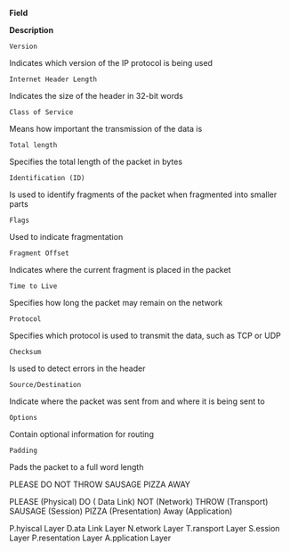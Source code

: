 **Field**

**Description**

`Version`

Indicates which version of the IP protocol is being used

`Internet Header Length`

Indicates the size of the header in 32-bit words

`Class of Service`

Means how important the transmission of the data is

`Total length`

Specifies the total length of the packet in bytes

`Identification (ID)`

Is used to identify fragments of the packet when fragmented into smaller parts

`Flags`

Used to indicate fragmentation

`Fragment Offset`

Indicates where the current fragment is placed in the packet

`Time to Live`

Specifies how long the packet may remain on the network

`Protocol`

Specifies which protocol is used to transmit the data, such as TCP or UDP

`Checksum`

Is used to detect errors in the header

`Source/Destination`

Indicate where the packet was sent from and where it is being sent to

`Options`

Contain optional information for routing

`Padding`

Pads the packet to a full word length




PLEASE
DO
NOT
THROW
SAUSAGE
PIZZA
AWAY


PLEASE (Physical)
DO ( Data Link)
NOT (Network)
THROW (Transport)
SAUSAGE (Session)
PIZZA (Presentation)
Away (Application)

P.hyiscal Layer
D.ata Link Layer
N.etwork Layer
T.ransport Layer
S.ession Layer
P.resentation Layer
A.pplication Layer